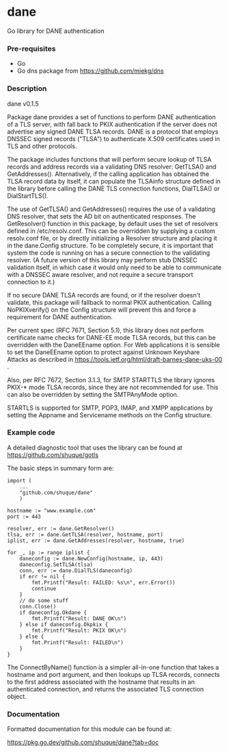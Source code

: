# dane
Go library for DANE authentication

### Pre-requisites

* Go
* Go dns package from https://github.com/miekg/dns

### Description

dane v0.1.5

Package dane provides a set of functions to perform DANE authentication
of a TLS server, with fall back to PKIX authentication if the server
does not advertise any signed DANE TLSA records. DANE is a protocol
that employs DNSSEC signed records ("TLSA") to authenticate X.509
certificates used in TLS and other protocols.

The package includes functions that will perform secure lookup of TLSA
records and address records via a validating DNS resolver: GetTLSA() and
GetAddresses(). Alternatively, if the calling application has obtained
the TLSA record data by itself, it can populate the TLSAinfo structure
defined in the library before calling the DANE TLS connection functions,
DialTLSA() or DialStartTLS().

The use of GetTLSA() and GetAddresses() requires the use of a validating
DNS resolver, that sets the AD bit on authenticated responses. The
GetResolver() function in this package, by default uses the set of resolvers
defined in /etc/resolv.conf. This can be overridden by supplying a custom
resolv.conf file, or by directly initializing a Resolver structure
and placing it in the dane.Config structure. To be completely secure,
it is important that system the code is running on has a secure connection
to the validating resolver. (A future version of this library may perform
stub DNSSEC validation itself, in which case it would only need to be able
to communicate with a DNSSEC aware resolver, and not require a secure
transport connection to it.)

If no secure DANE TLSA records are found, or if the resolver doesn't
validate, this package will fallback to normal PKIX authentication.
Calling NoPKIXverify() on the Config structure will prevent this and
force a requirement for DANE authentication.

Per current spec (RFC 7671, Section 5.1), this library does not perform
certificate name checks for DANE-EE mode TLSA records, but this can be
overridden with the DaneEEname option. For Web applications it is sensible
to set the DaneEEname option to protect against Unknown Keyshare Attacks as
described in https://tools.ietf.org/html/draft-barnes-dane-uks-00 .

Also, per RFC 7672, Section 3.1.3, for SMTP STARTTLS the library ignores
PKIX-* mode TLSA records, since they are not recommended for use. This can
also be overridden by setting the SMTPAnyMode option.

STARTLS is supported for SMTP, POP3, IMAP, and XMPP applications by setting
the Appname and Servicename methods on the Config structure.

### Example code

A detailed diagnostic tool that uses the library can be found at
https://github.com/shuque/gotls

The basic steps in summary form are:

```
import (
    ...
    "github.com/shuque/dane"
    )

hostname := "www.example.com"
port := 443

resolver, err := dane.GetResolver()
tlsa, err := dane.GetTLSA(resolver, hostname, port)
iplist, err := dane.GetAddresses(resolver, hostname, true)

for _, ip := range iplist {
	daneconfig := dane.NewConfig(hostname, ip, 443)
	daneconfig.SetTLSA(tlsa)
	conn, err := dane.DialTLS(daneconfig)
	if err != nil {
		fmt.Printf("Result: FAILED: %s\n", err.Error())
		continue
	}
    // do some stuff
	conn.Close()
	if daneconfig.Okdane {
		fmt.Printf("Result: DANE OK\n")
	} else if daneconfig.Okpkix {
		fmt.Printf("Result: PKIX OK\n")
	} else {
		fmt.Printf("Result: FAILED\n")
	}
}
```

The ConnectByName() function is a simpler all-in-one function that takes a
hostname and port argument, and then lookups up TLSA records, connects to
the first address associated with the hostname that results in an
authenticated connection, and returns the associated TLS connection object.


### Documentation

Formatted documentation for this module can be found at:

https://pkg.go.dev/github.com/shuque/dane?tab=doc
